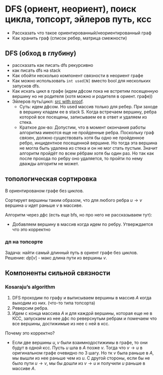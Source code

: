# DFS (ориент, неориент), поиск цикла, топсорт, эйлеров путь, ксс

* Рассказать что такое ориентированный/неориентированный граф
* Как хранить граф (список ребер, матрица смежности)

## DFS (обход в глубину)

* рассказать как писать dfs рекурсивно
* как писать dfs на stack
* Как обойти несколько компонент связности в неориент графе
* Как можно использовать `int used[N]` вместо bool для нескольких запусков dfs.
* Как искать цикл в графе (идем дфсом пока не встретим посещенную вершину но не родителя (хотя можно и родителя в ориент. графе))
* Эйлеров путь/цикл: [src with proof](https://neerc.ifmo.ru/wiki/index.php?title=%D0%90%D0%BB%D0%B3%D0%BE%D1%80%D0%B8%D1%82%D0%BC_%D0%BF%D0%BE%D1%81%D1%82%D1%80%D0%BE%D0%B5%D0%BD%D0%B8%D1%8F_%D0%AD%D0%B9%D0%BB%D0%B5%D1%80%D0%BE%D0%B2%D0%B0_%D1%86%D0%B8%D0%BA%D0%BB%D0%B0).
  * Суть: идем дфсом. Но used массив только для ребер. При заходе в вершину кладем ее в stack S. Когда встречаем вершину, ребра которой все посещены, записываем ее в ответ и удаляем из стека.
  * Краткое док-во: Допустим, что в момент окончания работы алгоритма имеются еще не пройденные ребра. Поскольку граф связен, должно существовать хотя бы одно не пройденное ребро, инцидентное посещенной вершине. Но тогда эта вершина не могла быть удалена из стека и он не мог стать пустым. Значит алгоритм пройдёт по всем рёбрам хотя бы один раз. Но так как после прохода по ребру оно удаляется, то пройти по нему дважды алгоритм не может.

## топологическая сортировка

В ориентированом графе без циклов.

Сортирует вершины таким образом, что для любого ребра $u\to v$ вершина $u$ идет раньше $v$ в массиве.

Алгоритм через дфс (есть еще bfs, но про него не рассказываем тут):
* Добавляем вершину в массив когда идем по ребру. Утверждается что это корректно

### дп на топсорте

Задача: найти самый длинный путь в ориент графе без циклов. Решение: $dp[v]$ - макс длина пути из вершины $v$.

## Компоненты сильной связности

### Kosaraju’s algorithm

1. DFS проходим по графу и выписываем вершины в массив $A$ когда выходим из них. (что-то типа топсорта)
2. Реверсим ребра.
3. Идем с конца массива $A$ и для каждой вершины, которая еще не в КСС, запускаем из нее дфс по реверснутым ребрам и помечаем что все вершины, достижимые из нее с ней в ксс.

Почему это корректно?
* Если две вершины $u, v$ были взаимнодостижимы в графе, то они будут в одной ксс. Пусть $u$ шла в $A$ позже $v$. Тогда что $v\to u$ в оригинальном графе очевидно по 3 шагу. Но тк $v$ была раньше в $A$, мы вышли из нее раньше чем из $u$. С другой стороны, если бы не было пути $u\to v$, мы бы дошли из $v\to u$ и получили $u$ раньше в массиве $A$.
